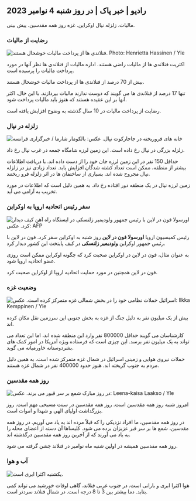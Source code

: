 ## رادیو \| خبر پاک \| در روز شنبه 4 نوامبر 2023

مالیات. زلزله نپال اوکراین. غزه روز همه مقدسین. پیش بینی.

### رضایت از مالیات

![فنلاندی ها از پرداخت مالیات خوشحال هستند. Photo: Henrietta Hassinen / Yle](https://images.cdn.yle.fi/image/upload/c_crop,h_3061,w_5443,x_0,y_226/ar_1.7777777777777777,c_fill,g_faces,h_675,w_1200/dpr_1.0/q_auto:eco/f_auto/fl_lossy/v1692510416/39-115736664dc9b0569c81)

اکثریت فنلاندی ها از مالیات راضی هستند. اداره مالیات از فنلاندی ها نظر آنها در مورد پرداخت مالیات را پرسیده است.

بیش از 70 درصد از فنلاندی ها از پرداخت مالیات خوشحال هستند.

تنها 17 درصد از فنلاندی ها می گویند که دوست ندارند مالیات بپردازند. با این حال، اکثر آنها بر این عقیده هستند که هنوز باید مالیات پرداخت شود.

رضایت از پرداخت مالیات در 10 سال گذشته به وضوح افزایش یافته است.

### زلزله در نپال

![خانه های فروریخته در جاجارکوت نپال. عکس: بالکومار شارما / خبرگزاری فرانسه](https://images.cdn.yle.fi/image/upload/c_crop,h_1350,w_2400,x_0,y_51/ar_1.7777777777777777,c_fill,g_faces,h_120,h_120.q_auto:eco/f_auto/fl_lossy/v1699091137/39-1195827654612690580a)

زلزله بزرگی در نپال رخ داده است. این زمین لرزه شامگاه جمعه در غرب نپال رخ داد.

حداقل 150 نفر در این زمین لرزه جان خود را از دست داده اند. با دریافت اطلاعات بیشتر از منطقه، ممکن است تعداد کشته شدگان افزایش یابد. تعداد زیادی نیز در زلزله نپال مجروح شده اند. بسیاری از ساختمان ها در اثر زلزله فرو ریختند.

زمین لرزه نپال در یک منطقه دور افتاده رخ داد. به همین دلیل است که اطلاعات در مورد تخریب به آرامی می آید.

### سفر رئیس اتحادیه اروپا به اوکراین

![اورسولا فون در لاین با رئیس جمهور ولودیمیر زلنسکی در ایستگاه راه آهن کیف دیدار کرد. عکس: AFP](https://images.cdn.yle.fi/image/upload/c_crop,h_1687,w_3000,x_0,y_305/ar_1.7777777777777777,c_fill,g_faces,h_670:w_1_2/f_auto/fl_lossy/v1699098434/39-119583265462e51258c1)

رئیس کمیسیون اروپا **اورسولا فون در لاین** روز شنبه به اوکراین سفر کرد. فون در لاین با رئیس جمهور اوکراین **ولودیمیر زلنسکی** در کیف پایتخت این کشور دیدار کرد.

به عنوان مثال، فون در لاین در اوکراین صحبت کرد که چگونه اوکراین ممکن است روزی عضو اتحادیه اروپا شود.

فون در لاین همچنین در مورد حمایت اتحادیه اروپا از اوکراین صحبت کرد.

### وضعیت غزه

![اسرائیل حملات نظامی خود را در بخش شمالی غزه متمرکز کرده است. عکس: Ilkka Kemppinen / Yle](https://images.cdn.yle.fi/image/upload/c_crop,h_1121,w_1994,x_5,y_0/ar_1.7777777777777777,c_fill,g_faces,h_120/h_120q_auto:eco/f_auto/fl_lossy/v1699023208/39-1195711654506b2bc2d4)

بیش از یک میلیون نفر به دلیل جنگ از غزه به بخش جنوبی این سرزمین نقل مکان کرده اند.

کارشناسان می گویند حداقل 800000 نفر وارد این منطقه شده اند، اما این تعداد می تواند به یک میلیون نفر برسد. این چیزی است که فرستاده ویژه آمریکا در امور کمک های بشردوستانه خاورمیانه می گوید.

حملات نیروی هوایی و زمینی اسرائیل در شمال غزه متمرکز شده است. به همین دلیل مردم به جنوب گریخته اند. هنوز حدود 400000 نفر در شمال غزه هستند.

### روز همه مقدسین

![در روز مبارک شمع بر سر قبور می برند. عکس: Leena-kaisa Laakso / Yle](https://images.cdn.yle.fi/image/upload/c_crop,h_2268,w_4032,x_0,y_435/ar_1.777777777777777,c_fill,g_500,c_fill,g_50,h0/q_auto:eco/f_auto/fl_lossy/v1699101771/39-119586665463c1d71d1c)

امروز شنبه روز همه مقدسین است. روز همه مقدسین در سنت مسیحی مهم است. روز بزرگداشت اولیای الهی و شهدا و اموات است.

در روز همه مقدسین، ما افراد نزدیکی را که قبلاً مرده اند به یاد می آوریم. در روز همه مقدسین، شمع ها بر سر قبر عزیزان برده می شود. کلیساها آن دسته از اعضای محله را به یاد می آورند که از آخرین روز همه مقدسین درگذشته اند.

روز همه مقدسین همیشه در اولین شنبه ماه نوامبر در فنلاند جشن گرفته می شود.

### آب و هوا

![یکشنبه اکثرا ابری است.](https://images.cdn.yle.fi/image/upload/c_crop,h_1080,w_1919,x_0,y_0/ar_1.7777777777777777,c_fill,g_faces,h_1210,h_1200/q_auto:eco/f_auto/fl_lossy/v1699111715/39-1195891654662ff4432c)

هوا اکثرا ابری و بارانی است. در جنوب غربی فنلاند، گاهی اوقات خورشید می تواند کمی بتابد. دما بیشتر بین 3 تا 8 درجه است. در شمال فنلاند سردتر است.